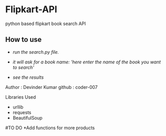 Flipkart-API
============

python based flipkart book search API

How to use
------------
* *run the search.py file.*

* *it will ask for a book name: 'here enter the name of the book you want to search'*

* *see the results*

Author : Devinder Kumar
github : coder-007


Libraries Used

* urllib
* requests
* BeautifulSoup

#TO DO
*Add functions for more products
